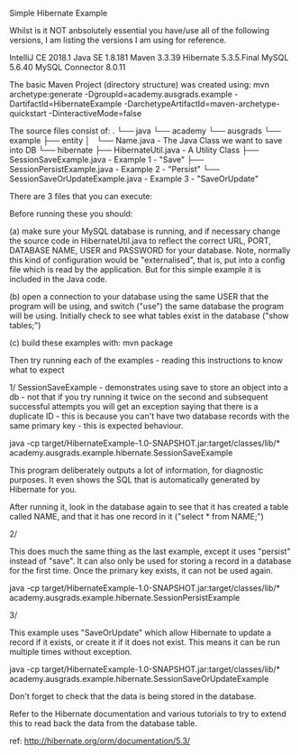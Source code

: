 Simple Hibernate Example

Whilst is it NOT anbsolutely essential you have/use all of the following versions,
I am listing the versions I am using for reference.

IntelliJ CE 2018.1
Java SE 1.8.181
Maven 3.3.39
Hibernate 5.3.5.Final
MySQL 5.6.40
MySQL Connector 8.0.11

The basic Maven Project (directory structure) was created using:
mvn archetype:generate -DgroupId=academy.ausgrads.example -DartifactId=HibernateExample -DarchetypeArtifactId=maven-archetype-quickstart -DinteractiveMode=false

The source files consist of:
.
└── java
    └── academy
        └── ausgrads
            └── example
                ├── entity
                │   └── Name.java			- The Java Class we want to save into DB
                └── hibernate
                    ├── HibernateUtil.java		- A Utility Class 
                    ├── SessionSaveExample.java		- Example 1 - "Save"
                    ├── SessionPersistExample.java	- Example 2 - "Persist"
                    └── SessionSaveOrUpdateExample.java - Example 3 - "SaveOrUpdate"


There are 3 files that you can execute:

Before running these you should:

(a) make sure your MySQL database is running, and if necessary change the source code in HibernateUtil.java to reflect the correct URL, PORT, DATABASE NAME, USER and PASSWORD for your database. Note, normally this kind of configuration would be "externalised", that is, put into a config file which is read by the application. But for this simple example it is included in the Java code.

(b) open a connection to your database using the same USER that the program will be using, and switch ("use") the same database the program will be using. Initially check to see what tables exist in the database ("show tables;")

(c) build these examples with: mvn package

Then try running each of the examples - reading this instructions to know what to expect

1/ SessionSaveExample - demonstrates using save to store an object into a db - not that if you try running it twice on the second and subsequent successful attempts you will get an exception saying that there is a duplicate ID - this is because you can't have two database records with the same primary key - this is expected behaviour.

java -cp target/HibernateExample-1.0-SNAPSHOT.jar:target/classes/lib/* academy.ausgrads.example.hibernate.SessionSaveExample

This program deliberately outputs a lot of information, for diagnostic purposes. It even shows the SQL that is automatically generated by Hibernate for you.

After running it, look in the database again to see that it has created a table called NAME, and that it has one record in it ("select * from NAME;")


2/

This does much the same thing as the last example, except it uses "persist" instead of "save". It can also only be used for storing a record in a database for the first time. Once the primary key exists, it can not be used again.

java -cp target/HibernateExample-1.0-SNAPSHOT.jar:target/classes/lib/* academy.ausgrads.example.hibernate.SessionPersistExample

3/

This example uses "SaveOrUpdate" which allow Hibernate to update a record if it exists, or create it if it does not exist. This means it can be run multiple times without exception.

java -cp target/HibernateExample-1.0-SNAPSHOT.jar:target/classes/lib/* academy.ausgrads.example.hibernate.SessionSaveOrUpdateExample

Don't forget to check that the data is being stored in the database.

Refer to the Hibernate documentation and various tutorials to try to extend this to read back the data from the database table.

ref: http://hibernate.org/orm/documentation/5.3/
